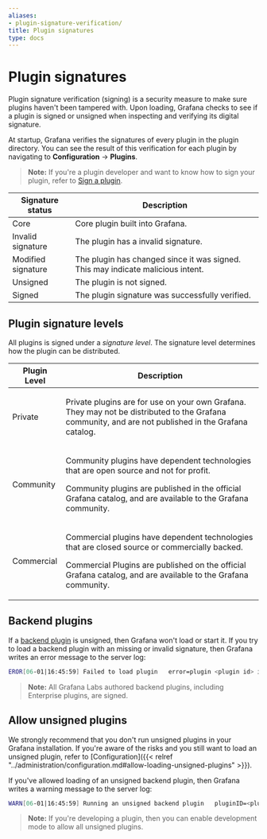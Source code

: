 ```yaml
---
aliases:
- plugin-signature-verification/
title: Plugin signatures
type: docs
---
```


# Plugin signatures

Plugin signature verification (signing) is a security measure to make sure plugins haven't been tampered with. Upon loading, Grafana checks to see if a plugin is signed or unsigned when inspecting and verifying its digital signature.

At startup, Grafana verifies the signatures of every plugin in the plugin directory. You can see the result of this verification for each plugin by navigating to **Configuration** -> **Plugins**.

> **Note:** If you're a plugin developer and want to know how to sign your plugin, refer to [Sign a plugin](https://grafana.com/developers/plugin-tools/publish-a-plugin/sign-a-plugin).

| Signature status | Description |
| ---------------- | ----------- |
| Core | Core plugin built into Grafana. |
| Invalid signature | The plugin has a invalid signature. |
| Modified signature | The plugin has changed since it was signed. This may indicate malicious intent. |
| Unsigned | The plugin is not signed. |
| Signed | The plugin signature was successfully verified. |

## Plugin signature levels

All plugins is signed under a _signature level_. The signature level determines how the plugin can be distributed.

|**Plugin Level**|**Description**|
|---|---|
|Private|<p>Private plugins are for use on your own Grafana. They may not be distributed to the Grafana community, and are not published in the Grafana catalog.</p>|
|Community|<p>Community plugins have dependent technologies that are open source and not for profit.</p><p>Community plugins are published in the official Grafana catalog, and are available to the Grafana community.</p>|
|Commercial|<p>Commercial plugins have dependent technologies that are closed source or commercially backed.</p><p>Commercial Plugins are published on the official Grafana catalog, and are available to the Grafana community.</p>|

## Backend plugins

If a [backend plugin](https://grafana.com/developers/plugin-tools/introduction/backend-plugins) is unsigned, then Grafana won't load or start it. If you try to load a backend plugin with an missing or invalid signature, then Grafana writes an error message to the server log:

```bash
EROR[06-01|16:45:59] Failed to load plugin   error=plugin <plugin id> is unsigned
```

> **Note:** All Grafana Labs authored backend plugins, including Enterprise plugins, are signed.

## Allow unsigned plugins

We strongly recommend that you don't run unsigned plugins in your Grafana installation. If you're aware of the risks and you still want to load an unsigned plugin, refer to [Configuration]({{< relref "../administration/configuration.md#allow-loading-unsigned-plugins" >}}).

If you've allowed loading of an unsigned backend plugin, then Grafana writes a warning message to the server log:

```bash
WARN[06-01|16:45:59] Running an unsigned backend plugin   pluginID=<plugin id>
```

> **Note:** If you're developing a plugin, then you can enable development mode to allow all unsigned plugins.
